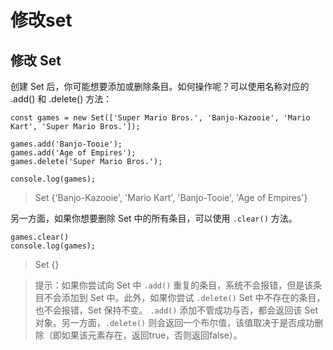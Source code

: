 # 修改set
## 修改 Set
创建 Set 后，你可能想要添加或删除条目。如何操作呢？可以使用名称对应的 .add() 和 .delete() 方法：

```
const games = new Set(['Super Mario Bros.', 'Banjo-Kazooie', 'Mario Kart', 'Super Mario Bros.']);

games.add('Banjo-Tooie');
games.add('Age of Empires');
games.delete('Super Mario Bros.');

console.log(games);
```

>Set {'Banjo-Kazooie', 'Mario Kart', 'Banjo-Tooie', 'Age of Empires'}

另一方面，如果你想要删除 Set 中的所有条目，可以使用 `.clear()` 方法。

```
games.clear()
console.log(games);
```

>Set {}

>提示：如果你尝试向 Set 中 `.add()` 重复的条目，系统不会报错，但是该条目不会添加到 Set 中。此外，如果你尝试 `.delete()` Set 中不存在的条目，也不会报错，Set 保持不变。
`.add()` 添加不管成功与否，都会返回该 Set 对象。另一方面，`.delete()` 则会返回一个布尔值，该值取决于是否成功删除（即如果该元素存在，返回true，否则返回false）。